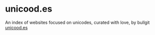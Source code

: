 # unicood.es
An index of websites focused on unicodes, curated with love, by bullgit 
[unicood.es](http://www.unicood.es/)
 
